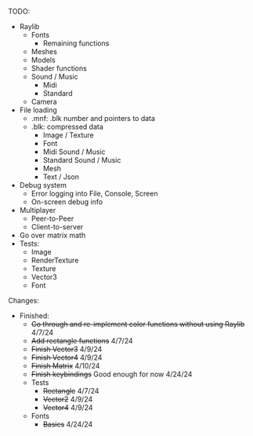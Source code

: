 TODO:
- Raylib
	- Fonts
		- Remaining functions
	- Meshes
	- Models
	- Shader functions
	- Sound / Music
		- Midi
		- Standard
	- Camera
- File loading
	- .mnf: .blk number and pointers to data
	- .blk: compressed data
		- Image / Texture
		- Font
		- Midi Sound / Music
		- Standard Sound / Music
		- Mesh
		- Text / Json
- Debug system
	- Error logging into File, Console, Screen
	- On-screen debug info
- Multiplayer
	- Peer-to-Peer
	- Client-to-server
- Go over matrix math
- Tests:
	- Image
	- RenderTexture
	- Texture
	- Vector3
	- Font

Changes:
- Finished:
	- ~~Go through and re-implement color functions without using Raylib~~ 4/7/24
	- ~~Add rectangle functions~~ 4/7/24
	- ~~Finish Vector3~~ 4/9/24
	- ~~Finish Vector4~~ 4/9/24
	- ~~Finish Matrix~~ 4/10/24
	- ~~Finish keybindings~~ Good enough for now 4/24/24
	- Tests
		- ~~Rectangle~~ 4/7/24
		- ~~Vector2~~ 4/9/24
		- ~~Vector4~~ 4/9/24
	- Fonts
		- ~~Basics~~ 4/24/24